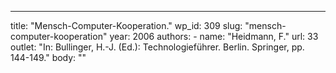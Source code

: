 ---
  title: "Mensch-Computer-Kooperation."
  wp_id: 309
  slug: "mensch-computer-kooperation"
  year: 2006
  authors: 
    - 
      name: "Heidmann, F."
      url: 33
  outlet: "In: Bullinger, H.-J. (Ed.): Technologieführer. Berlin. Springer, pp. 144-149."
  body: ""
